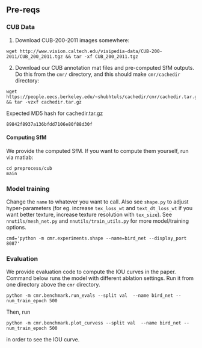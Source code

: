 
## Pre-reqs

### CUB Data
1. Download CUB-200-2011 images somewhere:
```
wget http://www.vision.caltech.edu/visipedia-data/CUB-200-2011/CUB_200_2011.tgz && tar -xf CUB_200_2011.tgz
```

2. Download our CUB annotation mat files and pre-computed SfM outputs.
Do this from the `cmr/` directory, and this should make `cmr/cachedir` directory:
```
wget https://people.eecs.berkeley.edu/~shubhtuls/cachedir/cmr/cachedir.tar.gz && tar -vzxf cachedir.tar.gz
```

Expected MD5 hash for cachedir.tar.gz

```
89842f8937a136bfdd7106e80f88d30f
```

#### Computing SfM
We provide the computed SfM. If you want to compute them yourself, run via matlab:
```
cd preprocess/cub
main
```

### Model training
Change the `name` to whatever you want to call. Also see `shape.py` to adjust
hyper-parameters (for eg. increase `tex_loss_wt` and `text_dt_loss_wt` if you
want better texture, increase texture resolution with `tex_size`).
See `nnutils/mesh_net.py` and `nnutils/train_utils.py` for more model/training options.

```
cmd='python -m cmr.experiments.shape --name=bird_net --display_port 8087'
```

### Evaluation
We provide evaluation code to compute the IOU curves in the paper.
Command below runs the model with different ablation settings.
Run it from one directory above the `cmr` directory.
```
python -m cmr.benchmark.run_evals --split val  --name bird_net --num_train_epoch 500
```

Then, run 
```
python -m cmr.benchmark.plot_curvess --split val  --name bird_net --num_train_epoch 500
```
in order to see the IOU curve.
